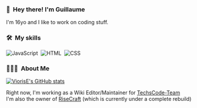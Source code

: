 ### 👋 &nbsp;Hey there! I'm Guillaume

I'm 16yo and I like to work on coding stuff.

### 🛠 &nbsp;My skills

![JavaScript](https://img.shields.io/badge/-JavaScript-05122A?style=flat&logo=javascript)&nbsp;
![HTML](https://img.shields.io/badge/-HTML-05122A?style=flat&logo=HTML5)&nbsp;
![CSS](https://img.shields.io/badge/-CSS-05122A?style=flat&logo=CSS3&logoColor=1572B6)&nbsp;

### 👨🏻‍💻 &nbsp;About Me

[![ViorisE's GitHub stats](https://github-readme-stats.vercel.app/api?username=tehzombijesus)](https://github.com/anuraghazra/github-readme-stats)

Right now, I'm working as a Wiki Editor/Maintainer for [TechsCode-Team](https://github.com/techscode-team) <br>
I'm also the owner of [RiseCraft](https://github.com/risecraft-inc) (which is currently under a complete rebuild)

